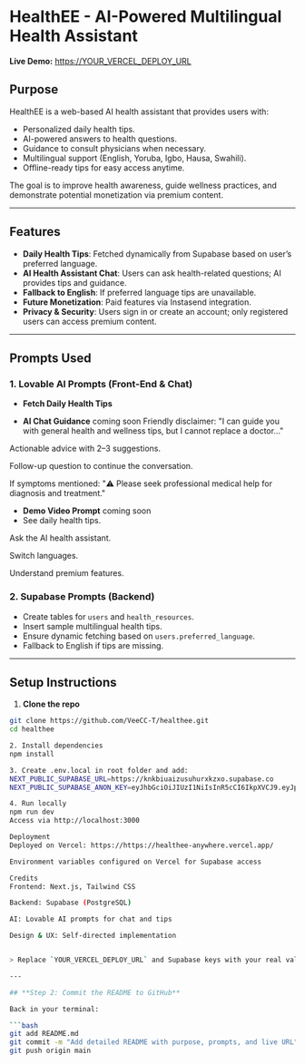 # HealthEE - AI-Powered Multilingual Health Assistant

**Live Demo:** [https://YOUR_VERCEL_DEPLOY_URL](https://https://healthee-anywhere.vercel.app/)

## Purpose

HealthEE is a web-based AI health assistant that provides users with:

- Personalized daily health tips.
- AI-powered answers to health questions.
- Guidance to consult physicians when necessary.
- Multilingual support (English, Yoruba, Igbo, Hausa, Swahili).
- Offline-ready tips for easy access anytime.

The goal is to improve health awareness, guide wellness practices, and demonstrate potential monetization via premium content.

---

## Features

- **Daily Health Tips**: Fetched dynamically from Supabase based on user’s preferred language.  
- **AI Health Assistant Chat**: Users can ask health-related questions; AI provides tips and guidance.  
- **Fallback to English**: If preferred language tips are unavailable.  
- **Future Monetization**: Paid features via Instasend integration.  
- **Privacy & Security**: Users sign in or create an account; only registered users can access premium content.

---

## Prompts Used

### 1. Lovable AI Prompts (Front-End & Chat)

- **Fetch Daily Health Tips**


- **AI Chat Guidance** coming soon
Friendly disclaimer: "I can guide you with general health and wellness tips, but I cannot replace a doctor..."

Actionable advice with 2–3 suggestions.

Follow-up question to continue the conversation.

If symptoms mentioned: "⚠️ Please seek professional medical help for diagnosis and treatment."


- **Demo Video Prompt** coming soon
- See daily health tips.

Ask the AI health assistant.

Switch languages.

Understand premium features.


### 2. Supabase Prompts (Backend)

- Create tables for `users` and `health_resources`.
- Insert sample multilingual health tips.
- Ensure dynamic fetching based on `users.preferred_language`.
- Fallback to English if tips are missing.

---

## Setup Instructions

1. **Clone the repo**  
```bash
git clone https://github.com/VeeCC-T/healthee.git
cd healthee

2. Install dependencies
npm install

3. Create .env.local in root folder and add:
NEXT_PUBLIC_SUPABASE_URL=https://knkbiuaizusuhurxkzxo.supabase.co
NEXT_PUBLIC_SUPABASE_ANON_KEY=eyJhbGciOiJIUzI1NiIsInR5cCI6IkpXVCJ9.eyJpc3MiOiJzdXBhYmFzZSIsInJlZiI6Imtua2JpdWFpenVzdWh1cnhrenhvIiwicm9sZSI6ImFub24iLCJpYXQiOjE3NTY2NTc5MTcsImV4cCI6MjA3MjIzMzkxN30.YdIBXo9lZgxZykacN87Yaygh8YGYSBOxqUx8adEv7W8

4. Run locally
npm run dev
Access via http://localhost:3000

Deployment
Deployed on Vercel: https://https://healthee-anywhere.vercel.app/

Environment variables configured on Vercel for Supabase access

Credits
Frontend: Next.js, Tailwind CSS

Backend: Supabase (PostgreSQL)

AI: Lovable AI prompts for chat and tips

Design & UX: Self-directed implementation


> Replace `YOUR_VERCEL_DEPLOY_URL` and Supabase keys with your real values.

---

## **Step 2: Commit the README to GitHub**

Back in your terminal:

```bash
git add README.md
git commit -m "Add detailed README with purpose, prompts, and live URL"
git push origin main
